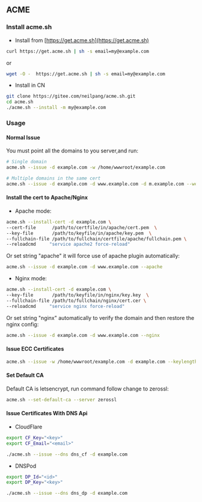 ## ACME
### Install acme.sh

- Install from [https://get.acme.sh](https://get.acme.sh)

```bash
curl https://get.acme.sh | sh -s email=my@example.com
```

or 

```bash
wget -O -  https://get.acme.sh | sh -s email=my@example.com
```

- Install in CN

```bash
git clone https://gitee.com/neilpang/acme.sh.git
cd acme.sh
./acme.sh --install -m my@example.com
```

### Usage

#### Normal Issue

You must point all the domains to you server,and run:

```bash
# Single domain
acme.sh --issue -d example.com -w /home/wwwroot/example.com

# Multiple domains in the same cert
acme.sh --issue -d example.com -d www.example.com -d m.example.com --webroot /home/wwwroot/example.com
```

#### Install the cert to Apache/Nginx

- Apache mode:

```bash
acme.sh --install-cert -d example.com \
--cert-file      /path/to/certfile/in/apache/cert.pem  \
--key-file       /path/to/keyfile/in/apache/key.pem  \
--fullchain-file /path/to/fullchain/certfile/apache/fullchain.pem \
--reloadcmd     "service apache2 force-reload"
```

Or set string "apache" it will force use of apache plugin automatically:

```bash
acme.sh --issue -d example.com -d www.example.com --apache
```

- Nginx mode:

```bash
acme.sh --install-cert -d example.com \
--key-file       /path/to/keyfile/in/nginx/key.key  \
--fullchain-file /path/to/fullchain/nginx/cert.cer \
--reloadcmd     "service nginx force-reload"
```

Or set string "nginx" automatically to verify the domain and then restore the nginx config:

```bash
acme.sh --issue -d example.com -d www.example.com --nginx
```

#### Issue ECC Certificates

```bash
acme.sh --issue -w /home/wwwroot/example.com -d example.com --keylength ec-256
```

#### Set Default CA

Default CA is letsencrypt, run command follow change to zerossl:

```bash
acme.sh --set-default-ca --server zerossl
```

#### Issue Certificates With DNS Api

- CloudFlare

```bash
export CF_Key="<key>"
export CF_Email="<email>"

./acme.sh --issue --dns dns_cf -d example.com
```

- DNSPod

```bash
export DP_Id="<id>"
export DP_Key="<key>"

./acme.sh --issue --dns dns_dp -d example.com
```

